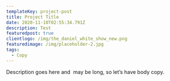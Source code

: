 ```yaml
---
templateKey: project-post
title: Project Title
date: 2020-11-10T02:55:34.791Z
description: Test
featuredpost: true
clientlogo: /img/the_daniel_white_show_new.png
featuredimage: /img/placeholder-2.jpg
tags:
  - Copy
---
```

Description goes here and  may be long, so let’s have body copy.
